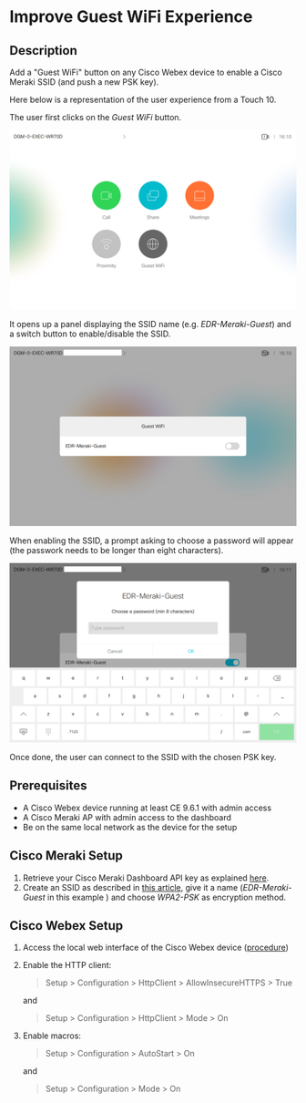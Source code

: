 # Improve Guest WiFi Experience

## Description
Add a "Guest WiFi" button on any Cisco Webex device to enable a Cisco Meraki SSID (and push a new PSK key).

Here below is a representation of the user experience from a Touch 10.

The user first clicks on the *Guest WiFi* button. 

![](images/guest_wifi_1.png)

It opens up a panel displaying the SSID name (e.g. *EDR-Meraki-Guest*) and a switch button to enable/disable the SSID. 

![](images/guest_wifi_2.png)

When enabling the SSID, a prompt asking to choose a password will appear (the passwork needs to be longer than eight characters).

![](images/guest_wifi_3.png)

Once done, the user can connect to the SSID with the chosen PSK key.


## Prerequisites

- A Cisco Webex device running at least CE 9.6.1 with admin access
- A Cisco Meraki AP with admin access to the dashboard
- Be on the same local network as the device for the setup

## Cisco Meraki Setup

1. Retrieve your Cisco Meraki Dashboard API key as explained [here](https://developer.cisco.com/meraki/api/#/rest/getting-started).
2. Create an SSID as described in [this article](https://documentation.meraki.com/MR/WiFi_Basics_and_Best_Practices/Configuring_Simple_Guest_and_Internal_Wireless_Networks), give it a name (*EDR-Meraki-Guest* in this example ) and choose *WPA2-PSK* as encryption method.

## Cisco Webex Setup

1. Access the local web interface of the Cisco Webex device ([procedure](https://help.webex.com/en-us/n5pqqcm/Advanced-Settings-for-Room-and-Desk-Devices))
2. Enable the HTTP client:
     > Setup > Configuration > HttpClient > AllowInsecureHTTPS > True

     and

     > Setup > Configuration > HttpClient > Mode > On
3. Enable macros:
     > Setup > Configuration > AutoStart > On

     and

     > Setup > Configuration > Mode > On
